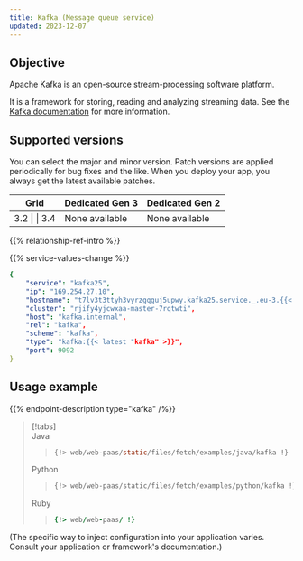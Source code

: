 ```yaml
---
title: Kafka (Message queue service)
updated: 2023-12-07
---
```


## Objective  

Apache Kafka is an open-source stream-processing software platform.


It is a framework for storing, reading and analyzing streaming data. See the [Kafka documentation](https://kafka.apache.org/documentation) for more information.

## Supported versions

You can select the major and minor version. Patch versions are applied periodically for bug fixes and the like. When you deploy your app, you always get the latest available patches.




<table>
    <thead>
        <tr>
            <th>Grid</th>
            <th>Dedicated Gen 3</th>
            <th>Dedicated Gen 2</th>
        </tr>
    </thead>
    <tbody>
        <tr>
            <td>3.2 |  
|  3.4</td>
            <td>None available</td>
            <td>None available</td>
        </tr>
    </tbody>
</table>



{{% relationship-ref-intro %}}

{{% service-values-change %}}

```yaml
{
    "service": "kafka25",
    "ip": "169.254.27.10",
    "hostname": "t7lv3t3ttyh3vyrzgqguj5upwy.kafka25.service._.eu-3.{{< vendor/urlraw "hostname" >}}",
    "cluster": "rjify4yjcwxaa-master-7rqtwti",
    "host": "kafka.internal",
    "rel": "kafka",
    "scheme": "kafka",
    "type": "kafka:{{< latest "kafka" >}}",
    "port": 9092
}
```

## Usage example

{{% endpoint-description type="kafka" /%}}

> [!tabs]      
> Java     
>> ``` java     
>> {!> web/web-paas/static/files/fetch/examples/java/kafka !}  
>> ```     
> Python     
>> ``` python     
>> {!> web/web-paas/static/files/fetch/examples/python/kafka !}  
>> ```     
> Ruby     
>> ``` ruby     
>> {!> web/web-paas/ !}  
>> ```     



(The specific way to inject configuration into your application varies. Consult your application or framework's documentation.)
